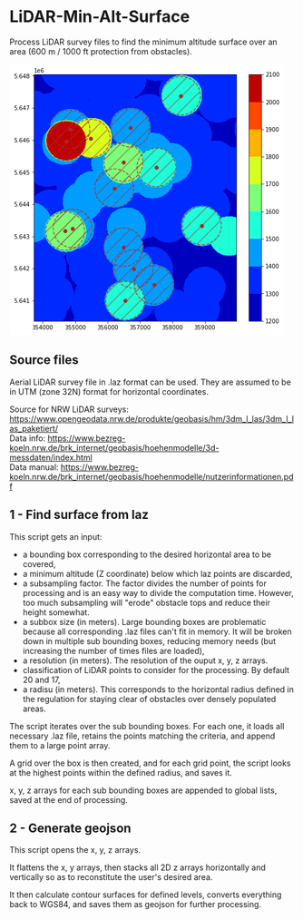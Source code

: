 # LiDAR-Min-Alt-Surface
Process LiDAR survey files to find the minimum altitude surface over an area (600 m / 1000 ft protection from obstacles).

![contour](https://raw.githubusercontent.com/DME-3/LiDAR-Min-Alt-Surface/main/assets/contourf.png)

## Source files

Aerial LiDAR survey file in .laz format can be used. They are assumed to be in UTM (zone 32N) format for horizontal coordinates.

Source for NRW LiDAR surveys: https://www.opengeodata.nrw.de/produkte/geobasis/hm/3dm_l_las/3dm_l_las_paketiert/  
Data info: https://www.bezreg-koeln.nrw.de/brk_internet/geobasis/hoehenmodelle/3d-messdaten/index.html  
Data manual: https://www.bezreg-koeln.nrw.de/brk_internet/geobasis/hoehenmodelle/nutzerinformationen.pdf  

## 1 - Find surface from laz

This script gets an input:

- a bounding box corresponding to the desired horizontal area to be covered,
- a minimum altitude (Z coordinate) below which laz points are discarded,
- a subsampling factor. The factor divides the number of points for processing and is an easy way to divide the computation time. However, too much subsampling will "erode" obstacle tops and reduce their height somewhat.
- a subbox size (in meters). Large bounding boxes are problematic because all corresponding .laz files can't fit in memory. It will be broken down in multiple sub bounding boxes, reducing memory needs (but increasing the number of times files are loaded),
- a resolution (in meters). The resolution of the ouput x, y, z arrays.
- classification of LiDAR points to consider for the processing. By default 20 and 17,
- a radisu (in meters). This corresponds to the horizontal radius defined in the regulation for staying clear of obstacles over densely populated areas.

The script iterates over the sub bounding boxes. For each one, it loads all necessary .laz file, retains the points matching the criteria, and append them to a large point array.

A grid over the box is then created, and for each grid point, the script looks at the highest points within the defined radius, and saves it.

x, y, z arrays for each sub bounding boxes are appended to global lists, saved at the end of processing.

## 2 - Generate geojson

This script opens the x, y, z arrays.

It flattens the x, y arrays, then stacks all 2D z arrays horizontally and vertically so as to reconstitute the user's desired area.

It then calculate contour surfaces for defined levels, converts everything back to WGS84, and saves them as geojson for further processing.

